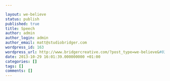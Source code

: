 ```yaml
---

layout: we-believe
status: publish
published: true
title: Speech
author: admin
author_login: admin
author_email: matt@studiobridger.com
wordpress_id: 163
wordpress_url: http://www.bridgercreative.com/?post_type=we-believe&#038;p=163
date: 2013-10-29 16:01:39.000000000 +01:00
categories: []
tags: []
comments: []
---
```

